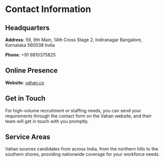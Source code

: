# Contact Information

## Headquarters

**Address**: 
59, 9th Main, 14th Cross
Stage 2, Indiranagar
Bangalore, Karnataka 560038
India

**Phone**: +91 9810375825

## Online Presence

**Website**: [vahan.co](https://vahan.co)

## Get in Touch

For high-volume recruitment or staffing needs, you can send your requirements through the contact form on the Vahan website, and their team will get in touch with you promptly.

## Service Areas

Vahan sources candidates from across India, from the northern hills to the southern shores, providing nationwide coverage for your workforce needs.
